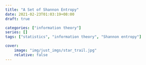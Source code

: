 ```yaml
---
title: "A Set of Shannon Entropy"
date: 2021-02-23T01:03:19+08:00
draft: true

categories: ["information theory"]
series: []
tags: ["statistics", "information theory", "Shannon entropy"]

cover:
    image: "img/just_imgs/star_trail.jpg"
    relative: false
---
```


